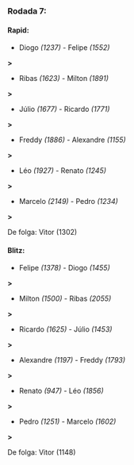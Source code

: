 ### Rodada 7:

#### Rapid:

* Diogo *(1237)*     -     Felipe *(1552)*

 **>** 
* Ribas *(1623)*     -     Milton *(1891)*

 **>** 
* Júlio *(1677)*     -     Ricardo *(1771)*

 **>** 
* Freddy *(1886)*     -     Alexandre *(1155)*

 **>** 
* Léo *(1927)*     -     Renato *(1245)*

 **>** 
* Marcelo *(2149)*     -     Pedro *(1234)*

 **>** 

De folga: Vitor (1302)

#### Blitz:

* Felipe *(1378)*     -     Diogo *(1455)*

 **>** 
* Milton *(1500)*     -     Ribas *(2055)*

 **>** 
* Ricardo *(1625)*     -     Júlio *(1453)*

 **>** 
* Alexandre *(1197)*     -     Freddy *(1793)*

 **>** 
* Renato *(947)*     -     Léo *(1856)*

 **>** 
* Pedro *(1251)*     -     Marcelo *(1602)*

 **>** 

De folga: Vitor (1148)

